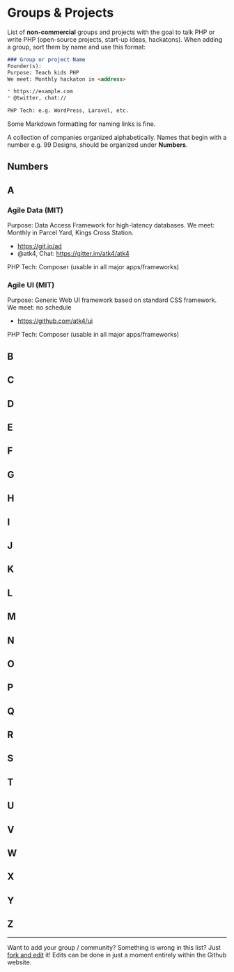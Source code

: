 # Groups & Projects

List of **non-commercial** groups and projects with the goal to talk PHP or write PHP (open-source projects, start-up ideas, hackatons). When adding a group, sort them by name and use this format:

``` markdown
### Group or project Name 
Founder(s): 
Purpose: Teach kids PHP
We meet: Monthly hackaton in <address>

* https://example.com
* @twitter, chat://

PHP Tech: e.g. WordPress, Laravel, etc.
```

Some Markdown formatting for naming links is fine.

A collection of companies organized alphabetically. Names that begin with a number e.g. 99 Designs, should be organized under **Numbers**.


## Numbers


## A

### Agile Data (MIT)

Purpose: Data Access Framework for high-latency databases.
We meet: Monthly in Parcel Yard, Kings Cross Station.

* https://git.io/ad
* @atk4, Chat: https://gitter.im/atk4/atk4

PHP Tech: Composer (usable in all major apps/frameworks)

### Agile UI (MIT)

Purpose: Generic Web UI framework based on standard CSS framework.
We meet: no schedule

* https://github.com/atk4/ui

PHP Tech: Composer (usable in all major apps/frameworks)

## B

## C

## D

## E

## F

## G

## H

## I

## J

## K

## L

## M

## N

## O

## P


## Q


## R


## S


## T

## U


## V


## W

## X


## Y


## Z

----
Want to add your group / community? Something is wrong in this list? Just <a href="https://github.com/alister/php-in-london/edit/master/companies.md">fork and edit</a> it!  Edits can be done in just a moment entirely within the Github website.
